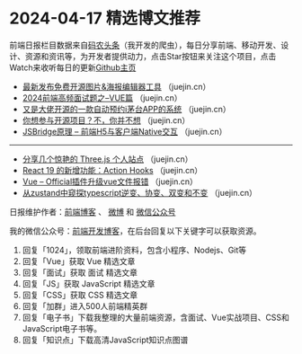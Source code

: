 # 2024-04-17 精选博文推荐

前端日报栏目数据来自[码农头条](http://toutiao.qdkfweb.cn/)（我开发的爬虫），每日分享前端、移动开发、设计、资源和资讯等，为开发者提供动力，点击Star按钮来关注这个项目，点击Watch来收听每日的更新[Github主页](https://github.com/kujian/frontendDaily)
* [最新发布免费开源图片&amp;海报编辑器工具](https://juejin.cn/post/7356055073586315315) （juejin.cn）
* [2024前端高频面试题之&#8211;VUE篇](https://juejin.cn/post/7343484473184698405) （juejin.cn）
* [又是大佬开源的一款自动预约i茅台APP的系统](https://juejin.cn/post/7357703852727386152) （juejin.cn）
* [你想参与开源项目？不，你并不想](https://juejin.cn/post/7357288361235185705) （juejin.cn）
* [JSBridge原理 &#8211; 前端H5与客户端Native交互](https://juejin.cn/post/7355117271213899776) （juejin.cn）

***
* [分享几个惊艳的 Three.js 个人站点](https://juejin.cn/post/7357569755967012874) （juejin.cn）
* [React 19 的新增功能：Action Hooks](https://juejin.cn/post/7357141293111509032) （juejin.cn）
* [Vue &#8211; Official插件升级vue文件报错](https://juejin.cn/post/7356053925516279848) （juejin.cn）
* [从zustand中窥探typescript逆变、协变、双变和不变](https://juejin.cn/post/7356041157993136140) （juejin.cn）

日报维护作者：[前端博客](https://qdkfweb.cn/) 、 [微博](http://weibo.com/kujian) 和 [微信公众号](https://open.weixin.qq.com/qr/code?username=caibaojian_com)

我的微信公众号：[前端开发博客](https://open.weixin.qq.com/qr/code?username=caibaojian_com)，在后台回复以下关键字可以获取资源。

1. 回复「1024」，领取前端进阶资料，包含小程序、Nodejs、Git等
2. 回复「Vue」获取 Vue 精选文章
3. 回复「面试」获取 面试 精选文章
4. 回复「JS」获取 JavaScript 精选文章
5. 回复「CSS」获取 CSS 精选文章
6. 回复「加群」进入500人前端精英群
7. 回复「电子书」下载我整理的大量前端资源，含面试、Vue实战项目、CSS和JavaScript电子书等。
8. 回复「知识点」下载高清JavaScript知识点图谱